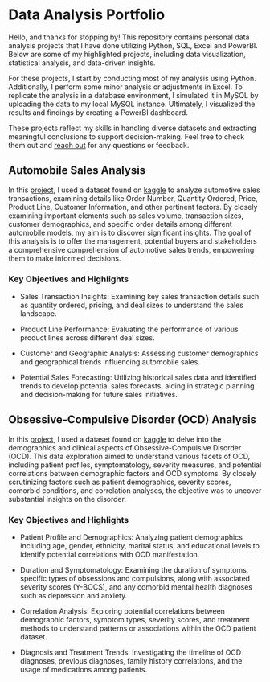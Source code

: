 # Data Analysis Portfolio

Hello, and thanks for stopping by! This repository contains personal data analysis projects that I have done utilizing Python, SQL, Excel and PowerBI. Below are some of my highlighted projects, including data visualization, statistical analysis, and data-driven insights. 

For these projects, I start by conducting most of my analysis using Python. Additionally, I perform some minor analysis or adjustments in Excel. To replicate the analysis in a database environment, I simulated it in MySQL by uploading the data to my local MySQL instance. Ultimately, I visualized the results and findings by creating a PowerBI dashboard.

These projects reflect my skills in handling diverse datasets and extracting meaningful conclusions to support decision-making. Feel free to check them out and [reach out](https://www.linkedin.com/in/kimmarcialvallesteros/) for any questions or feedback.

## Automobile Sales Analysis
In this [project](https://github.com/Kimchi21/Data-Analysis_Portfolio/tree/main/Automobile%20Sales), I used a dataset found on [kaggle](https://www.kaggle.com/datasets/ddosad/auto-sales-data) to analyze automotive sales transactions, examining details like Order Number, Quantity Ordered, Price, Product Line, Customer Information, and other pertinent factors. By closely examining important elements such as sales volume, transaction sizes, customer demographics, and specific order details among different automobile models, my aim is to discover significant insights. The goal of this analysis is to offer the management, potential buyers and stakeholders a comprehensive comprehension of automotive sales trends, empowering them to make informed decisions.

### Key Objectives and Highlights
- Sales Transaction Insights: Examining key sales transaction details such as quantity ordered, pricing, and deal sizes to understand the sales landscape. 

- Product Line Performance: Evaluating the performance of various product lines across different deal sizes.

- Customer and Geographic Analysis: Assessing customer demographics and geographical trends influencing automobile sales.

- Potential Sales Forecasting: Utilizing historical sales data and identified trends to develop potential sales forecasts, aiding in strategic planning and decision-making for future sales initiatives.


## Obsessive-Compulsive Disorder (OCD) Analysis
In this [project](https://github.com/Kimchi21/Data-Analysis_Portfolio/tree/main/Automobile%20Sales), I used a dataset found on [kaggle](https://www.kaggle.com/datasets/ohinhaque/ocd-patient-dataset-demographics-and-clinical-data) to delve into the demographics and clinical aspects of Obsessive-Compulsive Disorder (OCD). This data exploration aimed to understand various facets of OCD, including patient profiles, symptomatology, severity measures, and potential correlations between demographic factors and OCD symptoms. By closely scrutinizing factors such as patient demographics, severity scores, comorbid conditions, and correlation analyses, the objective was to uncover substantial insights on the disorder.

### Key Objectives and Highlights
- Patient Profile and Demographics: Analyzing patient demographics including age, gender, ethnicity, marital status, and educational levels to identify potential correlations with OCD manifestation. 

-  Duration and Symptomatology: Examining the duration of symptoms, specific types of obsessions and compulsions, along with associated severity scores (Y-BOCS), and any comorbid mental health diagnoses such as depression and anxiety.

- Correlation Analysis: Exploring potential correlations between demographic factors, symptom types, severity scores, and treatment methods to understand patterns or associations within the OCD patient dataset.

- Diagnosis and Treatment Trends: Investigating the timeline of OCD diagnoses, previous diagnoses, family history correlations, and the usage of medications among patients.